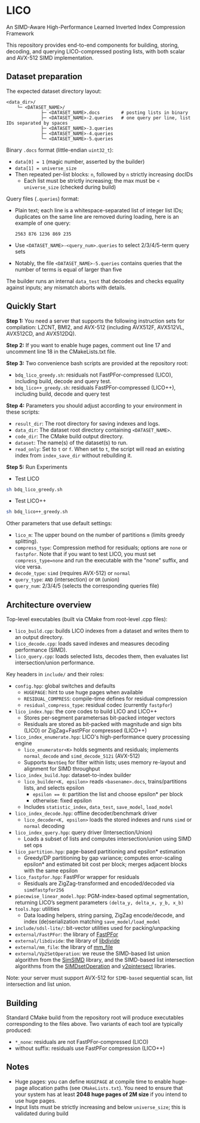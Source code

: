 # LICO
An SIMD-Aware High-Performance Learned Inverted Index
Compression Framework

This repository provides end-to-end components for building, storing, decoding, and querying LICO-compressed posting lists, with both scalar and AVX-512 SIMD implementation.

## Dataset preparation
The expected dataset directory layout:
```
<data_dir>/
	└─ <DATASET_NAME>/
			 ├─ <DATASET_NAME>.docs        # posting lists in binary
			 ├─ <DATASET_NAME>-2.queries   # one query per line, list IDs separated by spaces
			 ├─ <DATASET_NAME>-3.queries
			 ├─ <DATASET_NAME>-4.queries
			 └─ <DATASET_NAME>-5.queries
```

Binary `.docs` format (little-endian `uint32_t`):
- `data[0] = 1` (magic number, asserted by the builder)
- `data[1] = universe_size`
- Then repeated per-list blocks: `n`, followed by `n` strictly increasing docIDs
	- Each list must be strictly increasing; the max must be < `universe_size` (checked during build)

Query files (`.queries`) format:
- Plain text; each line is a whitespace-separated list of integer list IDs; duplicates on the same line are removed during loading, here is an example of one query:
    
    `2563 876 1236 869 235`
- Use `<DATASET_NAME>-<query_num>.queries` to select 2/3/4/5-term query sets

- Notably, the file `<DATASET_NAME>-5.queries` contains queries that the number of terms is equal of larger than five

The builder runs an internal `data_test` that decodes and checks equality against inputs; any mismatch aborts with details.

## Quickly Start
**Step 1:** You need a server that supports the following instruction sets for compilation: LZCNT, BMI2, and AVX-512 (including AVX512F, AVX512VL, AVX512CD, and AVX512DQ).

**Step 2:** If you want to enable huge pages, comment out line 17 and uncomment line 18 in the CMakeLists.txt file.

**Step 3:** Two convenience bash scripts are provided at the repository root:
- `bdq_lico_greedy.sh`: residuals not FastPFor-compressed (LICO), including build, decode and query test.
- `bdq_lico++_greedy.sh`: residuals FastPFor-compressed (LICO++), including build, decode and query test

**Step 4:** Parameters you should adjust according to your environment in these scripts:
- `result_dir`: The root directory for saving indexes and logs.
- `data_dir`: The dataset root directory containing `<DATASET_NAME>`.
- `code_dir`: The CMake build output directory.
- `dataset`: The name(s) of the dataset(s) to run.
- `read_only`: Set to `t` or `f`. When set to `t`, the script will read an existing index from `index_save_dir` without rebuilding it.


**Step 5:** Run Experiments
- Test LICO
```bash
sh bdq_lico_greedy.sh
```
- Test LICO++
```bash
sh bdq_lico++_greedy.sh
```


Other parameters that use default settings:
- `lico_m`: The upper bound on the number of partitions `m` (limits greedy splitting).
- `compress_type`: Compression method for residuals; options are `none` or `fastpfor`. Note that if you want to test LICO, you must set `compress_type=none` and run the executable with the "none" suffix, and vice versa.
- `decode_type`: `simd` (requires AVX-512) or `normal`
- `query_type`: `AND` (intersection) or `OR` (union)
- `query_num`: 2/3/4/5 (selects the corresponding queries file)


## Architecture overview

Top-level executables (built via CMake from root-level .cpp files):
- `lico_build.cpp`: builds LICO indexes from a dataset and writes them to an output directory.
- `lico_decode.cpp`: loads saved indexes and measures decoding performance (SIMD).
- `lico_query.cpp`: loads selected lists, decodes them, then evaluates list intersection/union performance.

Key headers in `include/` and their roles:
- `config.hpp`: global switches and defaults
    - `HUGEPAGE`: hint to use huge pages when available
	- `RESIDUAL_COMPRESS`: compile-time defines for residual compression
	- `residual_compress_type`: residual codec (currently `fastpfor`)
- `lico_index.hpp`: the core codes to build LICO and LICO++
	- Stores per-segment parametersas bit-packed integer vectors
	- Residuals are stored as bit-packed with magnitude and sign bits (LICO) or ZigZag+FastPFor compressed (LICO++)
- `lico_index_enumerate.hpp`: LICO's high-performance query processing engine
	- `lico_enumerator<K>` holds segments and residuals; implements `normal_decode` and `simd_decode_512i` (AVX-512)
	- Supports `NextGeq` for filter within lists; uses memory re-layout and alignment for SIMD throughput
- `lico_index_build.hpp`: dataset-to-index builder
	- `lico_builder<K, epsilon>` reads `<basename>.docs`, trains/partitions lists, and selects epsilon
		- `epsilon == 0`: partition the list and choose epsilon* per block
		- otherwise: fixed epsilon
	- Includes `statistic_index`, `data_test`, `save_model`, `load_model`
- `lico_index_decode.hpp`: offline decoder/benchmark driver
	- `lico_decoder<K, epsilon>` loads the stored indexes and runs `simd` or `normal` decoding
- `lico_index_query.hpp`: query driver (Intersection/Union)
	- Loads a subset of lists and computes intersection/union using SIMD set ops
- `lico_partition.hpp`: page-based partitioning and epsilon* estimation
	- Greedy/DP partitioning by gap variance; computes error-scaling epsilon* and estimated bit cost per block; merges adjacent blocks with the same epsilon
- `lico_fastpfor.hpp`: FastPFor wrapper for residuals
	- Residuals are ZigZag-transformed and encoded/decoded via `simdfastpfor256`
- `piecewise_linear_model.hpp`: PGM-index-based optimal segmentation, returning LICO’s segment parameters `(delta_y, delta_x, y_b, x_b)`
- `tools.hpp`: utilities
	- Data loading helpers, string parsing, ZigZag encode/decode, and index (de)serialization matching `save_model/load_model`
- `include/sdsl-lite/`: bit-vector utilities used for packing/unpacking
- `external/FastPFor`: the library of [FastPFor](https://github.com/fast-pack/FastPFOR)
- `external/libdivide`: the library of [libdivide](https://github.com/ridiculousfish/libdivide)
- `external/mm_file`: the library of [mm_file](https://github.com/jermp/mm_file)
- `external/Vp2SetOperation`: we reuse the SIMD-based list union algorithm from the [SimSIMD](https://github.com/ashvardanian/simsimd) library, and the SIMD-based list intersection algorithms from the [SIMDsetOperation](https://github.com/tetzank/SIMDSetOperations) and [v2pintersect](https://github.com/mozonaut/vp2intersect) libraries.

Note: your server must support AVX-512 for `SIMD-based` sequential scan, list intersection and list union.

## Building

Standard CMake build from the repository root will produce executables corresponding to the files above. Two variants of each tool are typically produced:
- `*_none`: residuals are not FastPFor-compressed (LICO)
- without suffix: residuals use FastPFor compression (LICO++)


## Notes
- Huge pages: you can define `HUGEPAGE` at compile time to enable huge-page allocation paths (see `CMakeLists.txt`).  You need to ensure that your system has at least **2048 huge pages of 2M size** if you intend to use huge pages.
- Input lists must be strictly increasing and below `universe_size`; this is validated during build
